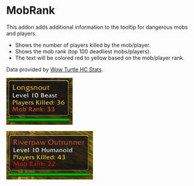 # MobRank
This addon adds additional information to the tooltip for dangerous mobs and players.   

- Shows the number of players killed by the mob/player.
- Shows the mob rank (top 100 deadliest mobs/players).
- The text will be colored red to yellow based on the mob/player rank.

Data provided by [Wow Turtle HC Stats](http://hswowturtle.com).

![preview](https://github.com/GryllsAddons/AddonPreviews/blob/main/MobRank/MobRank1.png)

![preview](https://github.com/GryllsAddons/AddonPreviews/blob/main/MobRank/MobRank2.png)
